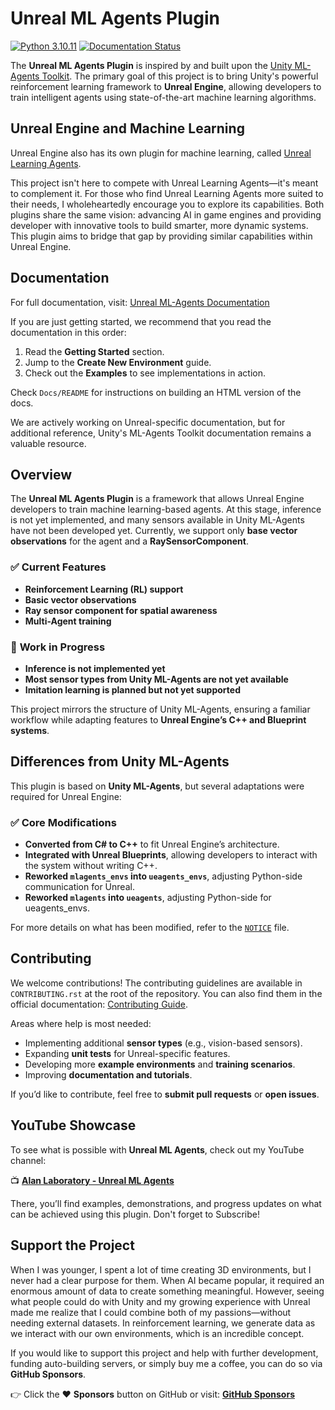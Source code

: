# Unreal ML Agents Plugin

[![Python 3.10.11](https://img.shields.io/badge/python-3.10.11-blue.svg)](https://github.com/AlanLaboratory/UnrealMLAgents)
[![Documentation Status](https://readthedocs.org/projects/unrealmlagents/badge/?version=latest)](https://unrealmlagents.readthedocs.io/en/latest/intro/index.html)

The **Unreal ML Agents Plugin** is inspired by and built upon the [Unity ML-Agents Toolkit](https://github.com/Unity-Technologies/ml-agents).
The primary goal of this project is to bring Unity's powerful reinforcement learning framework to **Unreal Engine**, allowing developers
to train intelligent agents using state-of-the-art machine learning algorithms.

## Unreal Engine and Machine Learning

Unreal Engine also has its own plugin for machine learning, called [Unreal Learning Agents](https://dev.epicgames.com/community/learning/courses/GAR/unreal-engine-learning-agents-5-5/bZnJ/unreal-engine-learning-agents-5-5).

This project isn't here to compete with Unreal Learning Agents—it's meant to complement it.
For those who find Unreal Learning Agents more suited to their needs, I wholeheartedly encourage you to
explore its capabilities. Both plugins share the same vision: advancing AI in game engines and providing developer
with innovative tools to build smarter, more dynamic systems. This plugin aims to bridge that gap by providing
similar capabilities within Unreal Engine.

## Documentation

For full documentation, visit: [Unreal ML-Agents Documentation](https://unrealmlagents.readthedocs.io/en/latest/)

If you are just getting started, we recommend that you read the documentation in this order:

1. Read the **Getting Started** section.
2. Jump to the **Create New Environment** guide.
3. Check out the **Examples** to see implementations in action.

Check `Docs/README` for instructions on building an HTML version of the docs.

We are actively working on Unreal-specific documentation, but for additional reference, Unity's ML-Agents Toolkit documentation
remains a valuable resource.

## Overview

The **Unreal ML Agents Plugin** is a framework that allows Unreal Engine developers to train machine learning-based agents.
At this stage, inference is not yet implemented, and many sensors available in Unity ML-Agents have not been developed yet.
Currently, we support only **base vector observations** for the agent and a **RaySensorComponent**.

### ✅ **Current Features**
- **Reinforcement Learning (RL) support**
- **Basic vector observations**
- **Ray sensor component for spatial awareness**
- **Multi-Agent training**

### 🚧 **Work in Progress**
- **Inference is not implemented yet**
- **Most sensor types from Unity ML-Agents are not yet available**
- **Imitation learning is planned but not yet supported**

This project mirrors the structure of Unity ML-Agents, ensuring a familiar workflow while adapting features to **Unreal Engine’s C++ and Blueprint systems**.

## Differences from Unity ML-Agents

This plugin is based on **Unity ML-Agents**, but several adaptations were required for Unreal Engine:

### ✅ Core Modifications
- **Converted from C# to C++** to fit Unreal Engine’s architecture.
- **Integrated with Unreal Blueprints**, allowing developers to interact with the system without writing C++.
- **Reworked `mlagents_envs` into `ueagents_envs`**, adjusting Python-side communication for Unreal.
- **Reworked `mlagents` into `ueagents`**, adjusting Python-side for ueagents_envs.

For more details on what has been modified, refer to the [`NOTICE`](NOTICE.md) file.

## Contributing

We welcome contributions! The contributing guidelines are available in `CONTRIBUTING.rst` at the root of the repository.
You can also find them in the official documentation: [Contributing Guide](https://unrealmlagents.readthedocs.io/en/latest/).

Areas where help is most needed:
- Implementing additional **sensor types** (e.g., vision-based sensors).
- Expanding **unit tests** for Unreal-specific features.
- Developing more **example environments** and **training scenarios**.
- Improving **documentation and tutorials**.

If you’d like to contribute, feel free to **submit pull requests** or **open issues**.

## YouTube Showcase

To see what is possible with **Unreal ML Agents**, check out my YouTube channel:

📺 **[Alan Laboratory - Unreal ML Agents](https://www.youtube.com/@AlanLaboratory)**

There, you’ll find examples, demonstrations, and progress updates on what can be achieved using this plugin.
Don't forget to Subscribe!

## Support the Project

When I was younger, I spent a lot of time creating 3D environments, but I never had a clear purpose for them. When AI became popular,
it required an enormous amount of data to create something meaningful. However, seeing what people could do with Unity and my growing
experience with Unreal made me realize that I could combine both of my passions—without needing external datasets. In reinforcement learning,
we generate data as we interact with our own environments, which is an incredible concept.

If you would like to support this project and help with further development, funding auto-building servers, or simply buy me a coffee,
you can do so via **GitHub Sponsors**.

👉 Click the ❤️ **Sponsors** button on GitHub or visit: **[GitHub Sponsors](https://github.com/sponsors/AlanLaboratory)**
